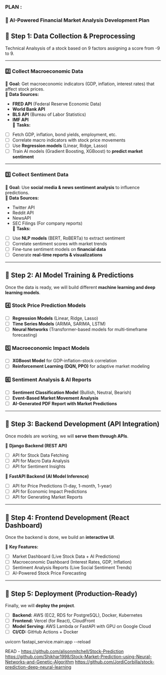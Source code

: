 
### PLAN :

### **🚀 AI-Powered Financial Market Analysis Development Plan**  

## **📌 Step 1: Data Collection & Preprocessing**
Technical Analsysis of a stock based on 9 factors assigning a score from -9 to 9.

---

### **2️⃣ Collect Macroeconomic Data**
🔹 **Goal:** Get macroeconomic indicators (GDP, inflation, interest rates) that affect stock prices.  
🔹 **Data Sources:**  
   - **FRED API** (Federal Reserve Economic Data)  
   - **World Bank API**  
   - **BLS API** (Bureau of Labor Statistics)  
   - **IMF API**  
🔹 **Tasks:**  
   -[ ] Fetch GDP, inflation, bond yields, employment, etc.  
   -[ ] Correlate macro indicators with stock price movements  
   -[ ] Use **Regression models** (Linear, Ridge, Lasso)  
   -[ ] Train AI models (Gradient Boosting, XGBoost) to **predict market sentiment**  

---

### **3️⃣ Collect Sentiment Data**
🔹 **Goal:** Use **social media & news sentiment analysis** to influence predictions.  
🔹 **Data Sources:**  
   - Twitter API  
   - Reddit API  
   - NewsAPI  
   - SEC Filings (For company reports)  
🔹 **Tasks:**  
   -[ ] Use **NLP models** (BERT, RoBERTa) to extract sentiment  
   -[ ] Correlate sentiment scores with market trends  
   -[ ] Fine-tune sentiment models on **financial data**  
   -[ ] Generate **real-time reports & visualizations**  

---

## **📌 Step 2: AI Model Training & Predictions**
Once the data is ready, we will build different **machine learning and deep learning models**.

### **4️⃣ Stock Price Prediction Models**
-[ ] **Regression Models** (Linear, Ridge, Lasso)  
-[ ] **Time Series Models** (ARIMA, SARIMA, LSTM)  
-[ ] **Neural Networks** (Transformer-based models for multi-timeframe forecasting)  

### **5️⃣ Macroeconomic Impact Models**
-[ ] **XGBoost Model** for GDP-inflation-stock correlation  
-[ ] **Reinforcement Learning (DQN, PPO)** for adaptive market modeling  

### **6️⃣ Sentiment Analysis & AI Reports**
-[ ] **Sentiment Classification Model** (Bullish, Neutral, Bearish)  
-[ ] **Event-Based Market Movement Analysis**  
-[ ] **AI-Generated PDF Report with Market Predictions**  

---

## **📌 Step 3: Backend Development (API Integration)**
Once models are working, we will **serve them through APIs**.

🔹 **Django Backend (REST API)**
   -[ ] API for Stock Data Fetching  
   -[ ] API for Macro Data Analysis  
   -[ ] API for Sentiment Insights  

🔹 **FastAPI Backend (AI Model Inference)**
   -[ ] API for Price Predictions (1-day, 1-month, 1-year)  
   -[ ] API for Economic Impact Predictions  
   -[ ] API for Generating Market Reports  

---

## **📌 Step 4: Frontend Development (React Dashboard)**
Once the backend is done, we build an **interactive UI**.

🔹 **Key Features:**
   -[ ] Market Dashboard (Live Stock Data + AI Predictions)  
   -[ ] Macroeconomic Dashboard (Interest Rates, GDP, Inflation)  
   -[ ] Sentiment Analysis Reports (Live Social Sentiment Trends)  
   -[ ] AI-Powered Stock Price Forecasting  

---

## **📌 Step 5: Deployment (Production-Ready)**
Finally, we will **deploy the project**.

-[ ] **Backend:** AWS (EC2, RDS for PostgreSQL), Docker, Kubernetes  
-[ ] **Frontend:** Vercel (for React), CloudFront  
-[ ] **Model Serving:** AWS Lambda or FastAPI with GPU on Google Cloud  
-[ ] **CI/CD:** GitHub Actions + Docker  

uvicorn fastapi_service.main:app --reload

READ - https://github.com/alisonmitchell/Stock-Prediction
https://github.com/Shikhar1998/Stock-Market-Prediction-using-Neural-Networks-and-Genetic-Algorithm
https://github.com/JordiCorbilla/stock-prediction-deep-neural-learning

